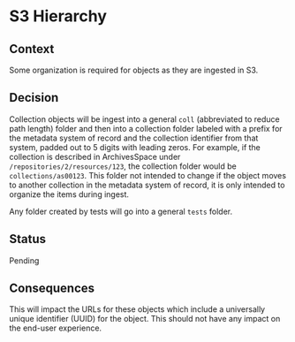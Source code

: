 # S3 Hierarchy

## Context

Some organization is required for objects as they are ingested in S3.

## Decision

Collection objects will be ingest into a general `coll` (abbreviated to reduce path length) folder and then into a collection folder labeled with a prefix for the metadata system of record and the collection identifier from that system, padded out to 5 digits with leading zeros. For example, if the collection is described in ArchivesSpace under `/repositories/2/resources/123`, the collection folder would be `collections/as00123`. This folder not intended to change if the object moves to another collection in the metadata system of record, it is only intended to organize the items during ingest.

Any folder created by tests will go into a general `tests` folder.

## Status

Pending

## Consequences
This will impact the URLs for these objects which include a universally unique identifier (UUID) for the object. This should not have any impact on the end-user experience.
